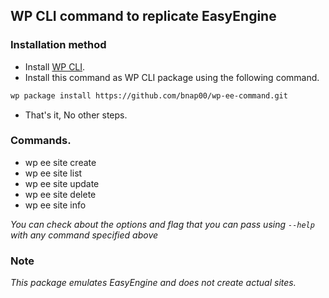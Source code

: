 ## WP CLI command to replicate EasyEngine

### Installation method
* Install [WP CLI](https://make.wordpress.org/cli/handbook/installing/).
* Install this command as WP CLI package using the following command.
```bash
wp package install https://github.com/bnap00/wp-ee-command.git  
```
* That's it, No other steps.

### Commands.
* wp ee site create 
* wp ee site list
* wp ee site update
* wp ee site delete
* wp ee site info 

_You can check about the options and flag that you can pass using `--help` with any command specified above_

### Note
_This package emulates EasyEngine and does not create actual sites._

